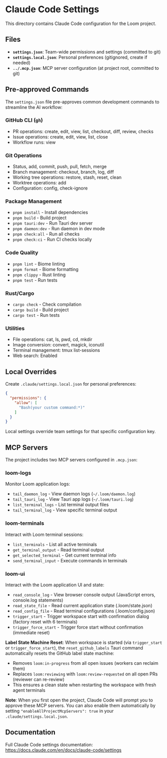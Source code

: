 # Claude Code Settings

This directory contains Claude Code configuration for the Loom project.

## Files

- **`settings.json`**: Team-wide permissions and settings (committed to git)
- **`settings.local.json`**: Personal preferences (gitignored, create if needed)
- **`../.mcp.json`**: MCP server configuration (at project root, committed to git)

## Pre-approved Commands

The `settings.json` file pre-approves common development commands to streamline the AI workflow:

### GitHub CLI (`gh`)
- PR operations: create, edit, view, list, checkout, diff, review, checks
- Issue operations: create, edit, view, list, close
- Workflow runs: view

### Git Operations
- Status, add, commit, push, pull, fetch, merge
- Branch management: checkout, branch, log, diff
- Working tree operations: restore, stash, reset, clean
- Worktree operations: add
- Configuration: config, check-ignore

### Package Management
- `pnpm install` - Install dependencies
- `pnpm build` - Build project
- `pnpm tauri:dev` - Run Tauri dev server
- `pnpm daemon:dev` - Run daemon in dev mode
- `pnpm check:all` - Run all checks
- `pnpm check:ci` - Run CI checks locally

### Code Quality
- `pnpm lint` - Biome linting
- `pnpm format` - Biome formatting
- `pnpm clippy` - Rust linting
- `pnpm test` - Run tests

### Rust/Cargo
- `cargo check` - Check compilation
- `cargo build` - Build project
- `cargo test` - Run tests

### Utilities
- File operations: cat, ls, pwd, cd, mkdir
- Image conversion: convert, magick, iconutil
- Terminal management: tmux list-sessions
- Web search: Enabled

## Local Overrides

Create `.claude/settings.local.json` for personal preferences:

```json
{
  "permissions": {
    "allow": [
      "Bash(your custom command:*)"
    ]
  }
}
```

Local settings override team settings for that specific configuration key.

## MCP Servers

The project includes two MCP servers configured in `.mcp.json`:

### loom-logs
Monitor Loom application logs:
- `tail_daemon_log` - View daemon logs (`~/.loom/daemon.log`)
- `tail_tauri_log` - View Tauri app logs (`~/.loom/tauri.log`)
- `list_terminal_logs` - List terminal output files
- `tail_terminal_log` - View specific terminal output

### loom-terminals
Interact with Loom terminal sessions:
- `list_terminals` - List all active terminals
- `get_terminal_output` - Read terminal output
- `get_selected_terminal` - Get current terminal info
- `send_terminal_input` - Execute commands in terminals

### loom-ui
Interact with the Loom application UI and state:
- `read_console_log` - View browser console output (JavaScript errors, console.log statements)
- `read_state_file` - Read current application state (.loom/state.json)
- `read_config_file` - Read terminal configurations (.loom/config.json)
- `trigger_start` - Trigger workspace start with confirmation dialog (factory reset with 6 terminals)
- `trigger_force_start` - Trigger force start without confirmation (immediate reset)

**Label State Machine Reset**: When workspace is started (via `trigger_start` or `trigger_force_start`), the `reset_github_labels` Tauri command automatically resets the GitHub label state machine:
- Removes `loom:in-progress` from all open issues (workers can reclaim them)
- Replaces `loom:reviewing` with `loom:review-requested` on all open PRs (reviewer can re-review)
- This ensures a clean state when restarting the workspace with fresh agent terminals

**Note**: When you first open the project, Claude Code will prompt you to approve these MCP servers. You can also enable them automatically by setting `"enableAllProjectMcpServers": true` in your `.claude/settings.local.json`.

## Documentation

Full Claude Code settings documentation: https://docs.claude.com/en/docs/claude-code/settings
